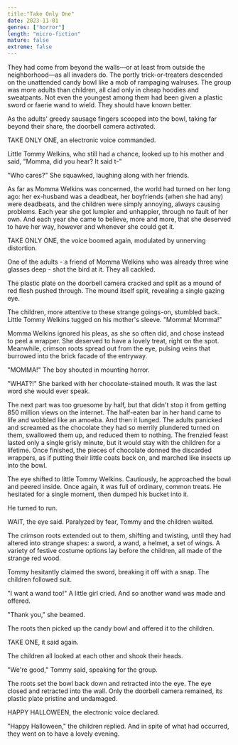 ```yaml
---
title:"Take Only One"
date: 2023-11-01
genres: ["horror"]
length: "micro-fiction"
mature: false
extreme: false
---
```

They had come from beyond the walls—or at least from outside the neighborhood—as all invaders do. The portly trick-or-treaters descended on the unattended candy bowl like a mob of rampaging walruses. The group was more adults than children, all clad only in cheap hoodies and sweatpants. Not even the youngest among them had been given a plastic sword or faerie wand to wield. They should have known better.

As the adults' greedy sausage fingers scooped into the bowl, taking far beyond their share, the doorbell camera activated. 

TAKE ONLY ONE, an electronic voice commanded. 

Little Tommy Welkins, who still had a chance, looked up to his mother and said, "Momma, did you hear? It said t-"

"Who cares?" She squawked, laughing along with her friends. 

As far as Momma Welkins was concerned, the world had turned on her long ago: her ex-husband was a deadbeat, her boyfriends (when she had any) were deadbeats, and the children were simply annoying, always causing problems. Each year she got lumpier and unhappier, through no fault of her own. And each year she came to believe, more and more, that she deserved to have her way, however and whenever she could get it.

TAKE ONLY ONE, the voice boomed again, modulated by unnerving distortion. 

One of the adults - a friend of Momma Welkins who was already three wine glasses deep - shot the bird at it. They all cackled.

The plastic plate on the doorbell camera cracked and split as a mound of red flesh pushed through. The mound itself split, revealing a single gazing eye. 

The children, more attentive to these strange goings-on, stumbled back. Little Tommy Welkins tugged on his mother's sleeve. "Momma! Momma!"

Momma Welkins ignored his pleas, as she so often did, and chose instead to peel a wrapper. She deserved to have a lovely treat, right on the spot. Meanwhile, crimson roots spread out from the eye, pulsing veins that burrowed into the brick facade of the entryway.

"MOMMA!" The boy shouted in mounting horror.

"WHAT?!" She barked with her chocolate-stained mouth. It was the last word she would ever speak.

The next part was too gruesome by half, but that didn't stop it from getting 850 million views on the internet. The half-eaten bar in her hand came to life and wobbled like an amoeba. And then it lunged. The adults panicked and screamed as the chocolate they had so merrily plundered turned on them, swallowed them up, and reduced them to nothing. The frenzied feast lasted only a single grisly minute, but it would stay with the children for a lifetime. Once finished, the pieces of chocolate donned the discarded wrappers, as if putting their little coats back on, and marched like insects up into the bowl. 

The eye shifted to little Tommy Welkins. Cautiously, he approached the bowl and peered inside. Once again, it was full of ordinary, common treats. He hesitated for a single moment, then dumped his bucket into it. 

He turned to run.

WAIT, the eye said. Paralyzed by fear, Tommy and the children waited.

The crimson roots extended out to them, shifting and twisting, until they had altered into strange shapes: a sword, a wand, a helmet, a set of wings. A variety of festive costume options lay before the children, all made of the strange red wood.

Tommy hesitantly claimed the sword, breaking it off with a snap. The children followed suit.

"I want a wand too!" A little girl cried. And so another wand was made and offered.

"Thank you," she beamed. 

The roots then picked up the candy bowl and offered it to the children.

TAKE ONE, it said again. 

The children all looked at each other and shook their heads. 

"We're good," Tommy said, speaking for the group.

The roots set the bowl back down and retracted into the eye. The eye closed and retracted into the wall. Only the doorbell camera remained, its plastic plate pristine and undamaged. 

HAPPY HALLOWEEN, the electronic voice declared.

"Happy Halloween," the children replied. And in spite of what had occurred, they went on to have a lovely evening.
